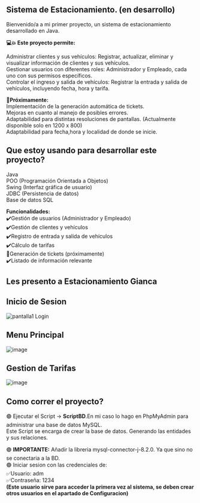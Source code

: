 ## Sistema de Estacionamiento. (en desarrollo)

Bienvenido/a a mi primer proyecto, un sistema de estacionamiento desarrollado en Java.

**💻💥 Este proyecto permite:** 
  
Administrar clientes y sus vehículos: Registrar, actualizar, eliminar y visualizar información de clientes y sus vehículos.  
Gestionar usuarios con diferentes roles: Administrador y Empleado, cada uno con sus permisos específicos.  
Controlar el ingreso y salida de vehículos: Registrar la entrada y salida de vehículos, incluyendo fecha, hora y tarifa.   

**🔨Próximamente:**  
Implementación de la generación automática de tickets.  
Mejoras en cuanto al manejo de posibles errores.  
Adaptabilidad para distintas resoluciones de pantallas. (Actualmente disponible solo en 1200 x 800)  
Adaptabilidad para fecha,hora y localidad de donde se inicie. 

## Que estoy usando para desarrollar este proyecto? 

Java  
POO (Programación Orientada a Objetos)  
Swing (Interfaz gráfica de usuario)  
JDBC (Persistencia de datos)  
Base de datos SQL  


**Funcionalidades:**  
✔️Gestión de usuarios (Administrador y Empleado)  
✔️Gestión de clientes y vehículos  
✔️Registro de entrada y salida de vehículos  
✔️Cálculo de tarifas  
🔨Generación de tickets (próximamente)  
✔️Listado de información relevante  

## Les presento a Estacionamiento Gianca
## Inicio de Sesion   
![pantalla1  Login ](https://github.com/Giancardonee/BETA-Sistema-Estacionamiento-JAVA/assets/114377978/73b07d86-449b-4ca3-8288-252c0636dc41)  
## Menu Principal  

![image](https://github.com/user-attachments/assets/7155b723-d494-41a9-b5ae-7e97ab5ece20)


## Gestion de Tarifas

![image](https://github.com/user-attachments/assets/e32cd05f-4d6a-4e19-bb5f-1235ab097813)


   
## Como correr el proyecto? 
🟣 Ejecutar el Script -> **ScriptBD**.En mi caso lo hago en PhpMyAdmin para administrar una base de datos MySQL.  
Este Script se encarga de crear la base de datos. Generando las entidades y sus relaciones. 

🟣 **IMPORTANTE:** Añadir la libreria mysql-connector-j-8.2.0. Ya que sino no se conectaria a la BD.  
🟣 Iniciar sesion con las credenciales de:  
    ✅Usuario: adm  
    ✅Contraseña: 1234  
**(Este usuario sirve para acceder la primera vez al sistema, se deben crear otros usuarios en el apartado de Configuracion)**



